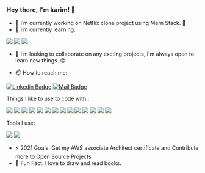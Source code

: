 ### Hey there, I'm karim! 👋
                                                                                                                                                                                                                                                                                                                                                         
- 🔭 I’m currently working on Netflix clone project using Mern Stack. 🎥 
- 🌱 I’m currently learning: 

<img src="https://img.shields.io/badge/Flutter-02569B?style=for-the-badge&logo=flutter&logoColor=white" /> <img src="https://img.shields.io/badge/Dart-0175C2?style=for-the-badge&logo=dart&logoColor=white" /> <img src="https://img.shields.io/badge/GraphQl-E10098?style=for-the-badge&logo=graphql&logoColor=white" />

- 👯 I’m looking to collaborate on any excting projects, i'm always open to learn new things. 😊 

- 📫 How to reach me: 

[![Linkedin Badge](https://img.shields.io/badge/-karim%20Salim-0e76a8?style=flat&labelColor=0e76a8&logo=linkedin&logoColor=white)](https://www.linkedin.com/in/karim-salim/)
[![Mail Badge](https://img.shields.io/badge/-karimSalim-c0392b?style=flat&labelColor=c0392b&logo=gmail&logoColor=white)](mailto:karim991996@gmail.com)


Things I like to use to code with :
                                                                                              
<img src="https://img.shields.io/badge/Python-3776AB?style=for-the-badge&logo=python&logoColor=white" />  <img src="https://img.shields.io/badge/HTML5-E34F26?style=for-the-badge&logo=html5&logoColor=white" />  <img src="https://img.shields.io/badge/CSS3-1572B6?style=for-the-badge&logo=css3&logoColor=white" /> <img src="https://img.shields.io/badge/JavaScript-323330?style=for-the-badge&logo=javascript&logoColor=F7DF1E" /> <img src="https://img.shields.io/badge/Java-ED8B00?style=for-the-badge&logo=java&logoColor=white" /> <img src="https://img.shields.io/badge/Go-00ADD8?style=for-the-badge&logo=go&logoColor=white" /> <img src="https://img.shields.io/badge/MySQL-00000F?style=for-the-badge&logo=mysql&logoColor=white" /> <img src="https://img.shields.io/badge/PostgreSQL-316192?style=for-the-badge&logo=postgresql&logoColor=white" /> <img src="https://img.shields.io/badge/MongoDB-4EA94B?style=for-the-badge&logo=mongodb&logoColor=white" /> <img src="https://img.shields.io/badge/React-20232A?style=for-the-badge&logo=react&logoColor=61DAFB" /> <img src="https://img.shields.io/badge/Django-092E20?style=for-the-badge&logo=django&logoColor=green" /> <img src="https://img.shields.io/badge/Docker-2CA5E0?style=for-the-badge&logo=docker&logoColor=white"/> <img src="https://img.shields.io/badge/kubernetes-326ce5.svg?&style=for-the-badge&logo=kubernetes&logoColor=white"/> <img src="https://img.shields.io/badge/Redux-593D88?style=for-the-badge&logo=redux&logoColor=white" />                                                                                            
 
 Tools I use:
 
 
 <img src="https://img.shields.io/badge/Visual_Studio_Code-0078D4?style=for-the-badge&logo=visual%20studio%20code&logoColor=white" /> <img src="https://img.shields.io/badge/Git-F05032?style=for-the-badge&logo=git&logoColor=white" />  
 
 
 
 - ⚡️ 2021 Goals: Get my AWS associate Architect certificate and Contribute more to Open Source Projects
 - 🤩 Fun Fact: I love to draw and read books.



